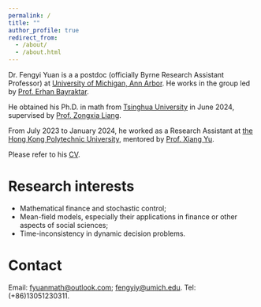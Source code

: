 ```yaml
---
permalink: /
title: ""
author_profile: true
redirect_from: 
  - /about/
  - /about.html
---
```



Dr. Fengyi Yuan is a a postdoc (officially Byrne Research Assistant Professor) at [University of Michigan, Ann Arbor](https://lsa.umich.edu/math/people/postdoc-faculty.directory.html?tag=math/financial-actuarial&tagns=michigan-lsa&tagtext=Financial%20and%20Actuarial). He works in the group led by [Prof. Erhan Bayraktar](https://sites.lsa.umich.edu/erhan/).

He obtained his Ph.D. in math from [Tsinghua University](https://math.tsinghua.edu.cn) in June 2024, supervised by [Prof. Zongxia Liang](https://math.tsinghua.edu.cn/info/1125/1623.htm). 

From July 2023 to January 2024, he worked as a Research Assistant at [the Hong Kong Polytechnic University](https://www.polyu.edu.hk/ama/), mentored by [Prof. Xiang Yu](https://sites.google.com/site/xiangyuama/home).

Please refer to his [CV](../assets/CV.pdf).

Research interests
======
- Mathematical finance and stochastic control;
- Mean-field models, especially their applications in finance or other aspects of social sciences;
- Time-inconsistency in dynamic decision problems.

Contact
======
Email: [fyuanmath@outlook.com](mailto:fyuanmath@outlook.com); [fengyiy@umich.edu](mailto:fengyiy@umich.edu).
Tel: (+86)13051230311.

